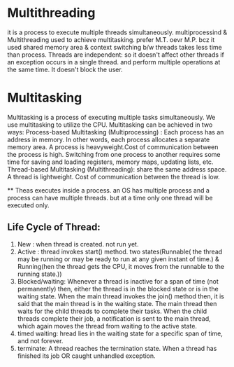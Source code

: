 # Multithreading
it is a process to execute multiple threads simultaneously.
multiprocessind & Multithreading used to achieve multitasking.
prefer M.T. oevr M.P. bcz it used shared memory area & context switching b/w threads takes less time than process. Threads are independent: so it doesn't affect other threads if an exception occurs in a single thread. and perform multiple operations at the same time. It doesn't block the user. 

# Multitasking
Multitasking is a process of executing multiple tasks simultaneously. We use multitasking to utilize the CPU. Multitasking can be achieved in two ways:
Process-based Multitasking (Multiprocessing) : Each process has an address in memory. In other words, each process allocates a separate memory area. A process is heavyweight.Cost of communication between the process is high. Switching from one process to another requires some time for saving and loading registers, memory maps, updating lists, etc.
Thread-based Multitasking (Multithreading): share the same address space. A thread is lightweight. Cost of communication between the thread is low.

** Theas executes inside a process. an OS has multiple process and a process can have multiple threads. but at a time only one thread will be executed only.

## Life Cycle of Thread:
1. New : when thread is created. not run yet.
2. Active : thread invokes start() method. two states(Runnable( the thread may be running or may be ready to run at any given instant of time.) & Running(hen the thread gets the CPU, it moves from the runnable to the running state.))
3. Blocked/waiting: Whenever a thread is inactive for a span of time (not permanently) then, either the thread is in the blocked state or is in the waiting state. When the main thread invokes the join() method then, it is said that the main thread is in the waiting state. The main thread then waits for the child threads to complete their tasks. When the child threads complete their job, a notification is sent to the main thread, which again moves the thread from waiting to the active state.
4. timed waiting: hread lies in the waiting state for a specific span of time, and not forever. 
5. terminate: A thread reaches the termination state. When a thread has finished its job OR caught unhandled exception.
   
